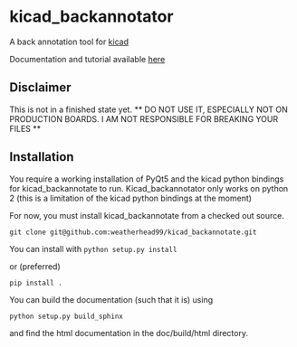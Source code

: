 #  kicad_backannotator

A back annotation tool for [kicad](http://kicad-pcb.org)

Documentation and tutorial available [here](http://kicad-backannotate.readthedocs.io/en/latest/)

## Disclaimer

This is not in a finished state yet. ** DO NOT USE IT, ESPECIALLY NOT ON PRODUCTION BOARDS. I AM NOT RESPONSIBLE FOR BREAKING YOUR FILES **

## Installation
You require a working installation of PyQt5 and the kicad python bindings for kicad\_backannotate to run. Kicad\_backannotator only works on python 2 (this is a limitation of the kicad python bindings at the moment)

For now, you must install kicad_backannotate from a checked out source.

` git clone git@github.com:weatherhead99/kicad_backannotate.git `

You can install with
`python setup.py install`

or (preferred)

`pip install .`

You can build the documentation (such that it is) using

`python setup.py build_sphinx` 

and find the html documentation in the doc/build/html directory.
